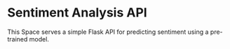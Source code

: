 # Sentiment Analysis API

This Space serves a simple Flask API for predicting sentiment using a pre-trained model.

